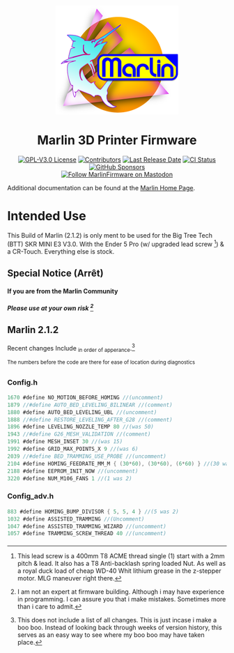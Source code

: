 <p align="center"><img src="buildroot/share/pixmaps/logo/marlin-outrun-nf-500.png" height="250" alt="MarlinFirmware's logo" /></p>

<h1 align="center">Marlin 3D Printer Firmware</h1>

<p align="center">
    <a href="/LICENSE"><img alt="GPL-V3.0 License" src="https://img.shields.io/github/license/marlinfirmware/marlin.svg"></a>
    <a href="https://github.com/MarlinFirmware/Marlin/graphs/contributors"><img alt="Contributors" src="https://img.shields.io/github/contributors/marlinfirmware/marlin.svg"></a>
    <a href="https://github.com/MarlinFirmware/Marlin/releases"><img alt="Last Release Date" src="https://img.shields.io/github/release-date/MarlinFirmware/Marlin"></a>
    <a href="https://github.com/MarlinFirmware/Marlin/actions"><img alt="CI Status" src="https://github.com/MarlinFirmware/Marlin/actions/workflows/test-builds.yml/badge.svg"></a>
    <a href="https://github.com/sponsors/thinkyhead"><img alt="GitHub Sponsors" src="https://img.shields.io/github/sponsors/thinkyhead?color=db61a2"></a>
    <br />
    <a href="https://fosstodon.org/@marlinfirmware"><img alt="Follow MarlinFirmware on Mastodon" src="https://img.shields.io/mastodon/follow/109450200866020466?domain=https%3A%2F%2Ffosstodon.org&logoColor=%2300B&style=social"></a>
</p>

Additional documentation can be found at the [Marlin Home Page](https://marlinfw.org/).

# Intended Use

This Build of Marlin (2.1.2) is only ment to be used for the Big Tree Tech (BTT) SKR MINI E3 V3.0. With the Ender 5 Pro (w/ upgraded lead screw [^1]) & a CR-Touch. Everything else is stock. 

## Special Notice (Arrêt)
#### If you are from the Marlin Community
##### Please use at your own risk [^2]


## Marlin 2.1.2

Recent changes Include <sub>in order of apperance</sub>.[^3]

<sup> The numbers before the code are there for ease of location during diagnostics </sup>

### Config.h
```C
1670 #define NO_MOTION_BEFORE_HOMING //(uncomment) 
1879 //#define AUTO_BED_LEVELING_BILINEAR //(comment) 
1880 #define AUTO_BED_LEVELING_UBL //(uncomment) 
1888 //#define RESTORE_LEVELING_AFTER_G28 //(comment)
1896 #define LEVELING_NOZZLE_TEMP 80 //(was 50)
1943 //#define G26_MESH_VALIDATION //(comment)
1991 #define MESH_INSET 30 //(was 15)      
1992 #define GRID_MAX_POINTS_X 9 //(was 6) 
2039 //#define BED_TRAMMING_USE_PROBE //(uncomment) 
2104 #define HOMING_FEEDRATE_MM_M { (30*60), (30*60), (6*60) } //(30 was 60)
2188 #define EEPROM_INIT_NOW //(uncomment)
3220 #define NUM_M106_FANS 1 //(1 was 2)
```

### Config_adv.h
```C
883 #define HOMING_BUMP_DIVISOR { 5, 5, 4 } //(5 was 2)
1032 #define ASSISTED_TRAMMING //(Uncomment)
1047 #define ASSISTED_TRAMMING_WIZARD //(uncomment)
1057 #define TRAMMING_SCREW_THREAD 40 //(uncomment)
```
####


[^1]: This lead screw is a 400mm T8 ACME thread single (1) start with a 2mm pitch & lead. It also has a T8 Anti-backlash spring loaded Nut. As well as a royal duck load of cheap WD-40 Whit lithium grease in the z-stepper motor. MLG maneuver right there. 

[^2]: I am not an expert at firmware building. Although i may have experience in programming. I can assure you that i make mistakes. Sometimes more than i care to admit.

[^3]: This does not include a list of all changes. This is just incase i make a boo boo. Instead of looking back through weeks of version history, this serves as an easy way to see where my boo boo may have taken place.